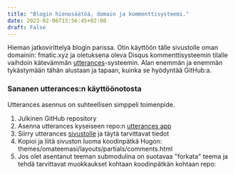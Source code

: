```yaml
---
title: "Blogin hienosäätöä, domain ja kommenttisysteemi."
date: 2023-02-06T15:56:45+02:00
draft: False
---
```

Hieman jatkovirittelyä blogin parissa. Otin käyttöön tälle sivustolle oman domainin: fmatic.xyz ja oletuksena oleva
Disqus kommenttisysteemin tilalle vaihdoin kätevämmän [utterances](https://utteranc.es)-systeemin. Alan enemmän ja 
enemmän tykästymään tähän alustaan ja tapaan, kuinka se hyödyntää GitHub:a. 

### Sananen utterances:n käyttöönotosta

Utterances asennus on suhteellisen simppeli toimenpide. 

1. Julkinen GitHub repository
2. Asenna utterances kyseiseen repo:n [utterances app](https://github.com/apps/utterances)
3. Siirry utterances [sivustolle](https://utteranc.es/) ja täytä tarvittavat tiedot
4. Kopioi ja liitä sivuston luoma koodinpätkä Hugon: themes/omateemasi/layouts/partials/comments.html
5. Jos olet asentanut teeman submodulina on suotavaa "forkata" teema ja tehdä tarvittavat muokkaukset kohtaan koodinpätkän kohtaan repo:

